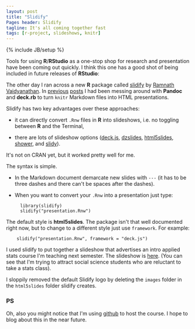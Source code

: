 ```yaml
---
layout: post
title: "Slidify"
Pages header: Slidify
tagline: It's all coming together fast
tags: [r-project, slideshows, knitr]
---
```

{% include JB/setup %}

Tools for using **R**/**RStudio** as a one-stop shop for research and presentation have been coming out quickly. I think this one has a good shot of being included in future releases of **RStudio**:

The other day I ran across a new **R** package called [slidify](http://ramnathv.github.com/slidify/) by [Ramnath Vaidyanathan](http://rstats.posterous.com/). In [previous](http://christophergandrud.blogspot.kr/2012/05/knitr-slideshows-and-dropbox.html) [posts](http://christophergandrud.blogspot.kr/2012/05/aspirational-useful-deckrb-with.html) I had been messing around with **Pandoc** and **deck.rb** to turn `knitr` Markdown files into HTML presentations. 

Slidify has two key advantages over these approaches:

- it can directly convert `.Rnw` files in **R** into slideshows, i.e. no toggling between **R** and the Terminal,

- there are lots of slideshow options ([deck.js](http://imakewebthings.com/deck.js/), [dzslides](http://paulrouget.com/dzslides/), [html5slides](https://code.google.com/p/html5slides/), [shower](), and [slidy](http://www.w3.org/Talks/Tools/Slidy2/)).

It's not on CRAN yet, but it worked pretty well for me. 

The syntax is simple. 

- In the Markdown document demarcate new slides with `---` (it has to be three dashes and there can't be spaces after the dashes).

- When you want to convert your `.Rnw` into a presentation just type:

        library(slidify)
        slidify("presentation.Rnw")
        
The default style is **html5slides**. The package isn't that well documented right now, but to change to a different style just use `framework`. For example:

        slidify("presentation.Rnw", framework = "deck.js")
        
I used slidify to put together a slideshow that advertises an intro applied stats course I'm teaching next semester. The slideshow is [here](https://dl.dropbox.com/u/12581470/Presentations/ad_DataAnalysis_2012/ad_data.html). (You can see that I'm trying to attract social science students who are reluctant to take a stats class).

I sloppily removed the default Slidify logo by deleting the `images` folder in the `html5slides` folder slidify creates.

### PS

 Oh, also you might notice that I'm using [github](https://github.com/) to host the course. I hope to blog about this in the near future. 